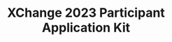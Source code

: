 ---
title: XChange 2023 Participant Application Kit
redirect_to: https://drive.google.com/drive/folders/130j53XnjaSnCrQogOxDDaGMtURVBI3qP?usp=share_link
redirect_from: 
  - /XChange2023ParticipantAppKit
  - /xchange2023participantappkit
---